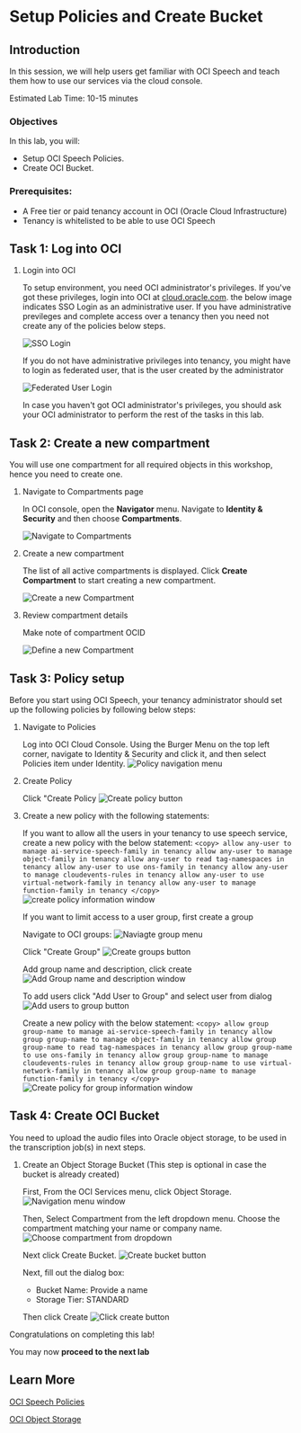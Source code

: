 # Setup Policies and Create Bucket

## Introduction

In this session, we will help users get familiar with OCI Speech and teach them how to use our services via the cloud console.

Estimated Lab Time: 10-15 minutes

### Objectives

In this lab, you will:

- Setup OCI Speech Policies.
- Create OCI Bucket. 

### Prerequisites:

- A Free tier or paid tenancy account in OCI (Oracle Cloud Infrastructure)
- Tenancy is whitelisted to be able to use OCI Speech

## Task 1: Log into OCI

1. Login into OCI

    To setup environment, you need OCI administrator's privileges. If you've got these privileges, login into OCI at [cloud.oracle.com](https://www.oracle.com/cloud/sign-in.html). the below image indicates SSO Login as an administrative user. If you have administrative previleges and complete access over a tenancy then you need not create any of the policies below steps.

    ![SSO Login](images/sso-login.png)

    If you do not have administrative privileges into tenancy, you might have to login as federated user, that is the user created by the administrator

    ![Federated User Login](images/direct-signin.png)

    In case you haven't got OCI administrator's privileges, you should ask your OCI administrator to perform the rest of the tasks in this lab.

## Task 2: Create a new compartment

You will use one compartment for all required objects in this workshop, hence you need to create one.

1. Navigate to Compartments page

    In OCI console, open the **Navigator** menu. Navigate to **Identity & Security** and then choose **Compartments**.

    ![Navigate to Compartments](https://oracle-livelabs.github.io/common/images/console/id-compartment.png " ")

2. Create a new compartment

    The list of all active compartments is displayed. Click **Create Compartment** to start creating a new compartment.

    ![Create a new Compartment](images/create-compartment.png)

3. Review compartment details

    Make note of compartment OCID

    ![Define a new Compartment](images/details.png)

## Task 3: Policy setup

Before you start using OCI Speech, your tenancy administrator should set up the following policies by following below steps:

1. Navigate to Policies

    Log into OCI Cloud Console. Using the Burger Menu on the top left corner, navigate to Identity & Security and click it, and then select Policies item under Identity.
        ![Policy navigation menu](./images/cloud-identity-policy.png " ")

2. Create Policy

    Click "Create Policy
        ![Create policy button](./images/create-policy-button.png " ")

3. Create a new policy with the following statements:

    If you want to allow all the users in your tenancy to use speech service, create a new policy with the below statement:
        ```
        <copy>
        allow any-user to manage ai-service-speech-family in tenancy
        allow any-user to manage object-family in tenancy
        allow any-user to read tag-namespaces in tenancy
        allow any-user to use ons-family in tenancy
        allow any-user to manage cloudevents-rules in tenancy
        allow any-user to use virtual-network-family in tenancy
        allow any-user to manage function-family in tenancy
        </copy>
        ```
        ![create policy information window](./images/any-user-policy.png " ")

    If you want to limit access to a user group, first create a group

    Navigate to OCI groups:
        ![Naviagte group menu](./images/navigate-to-groups.png " ")

    Click "Create Group"
        ![Create groups button](./images/create-group.png " ")

    Add group name and description, click create
        ![Add Group name and description window](./images/group-name-description.png " ")

    To add users click "Add User to Group" and select user from dialog
        ![Add users to group button](./images/add-users-to-group.png " ")

    Create a new policy with the below statement:
        ```
        <copy>
        allow group group-name to manage ai-service-speech-family in tenancy
        allow group group-name to manage object-family in tenancy
        allow group group-name to read tag-namespaces in tenancy
        allow group group-name to use ons-family in tenancy
        allow group group-name to manage cloudevents-rules in tenancy
        allow group group-name to use virtual-network-family in tenancy
        allow group group-name to manage function-family in tenancy
        </copy>
        ```
        ![Create policy for group information window](./images/group-name-policy.png " ")

## Task 4: Create OCI Bucket
  
You need to upload the audio files into Oracle object storage, to be used in the transcription job(s) in next steps.

1. Create an Object Storage Bucket (This step is optional in case the bucket is already created)

    First, From the OCI Services menu, click Object Storage.
    ![Navigation menu window](./images/cloud-storage-bucket.png " ")

    Then, Select Compartment from the left dropdown menu. Choose the compartment matching your name or company name.
    ![Choose compartment from dropdown](./images/create-compartment.png " ")

    Next click Create Bucket.
    ![Create bucket button](./images/create-bucket-button.png " ")

    Next, fill out the dialog box:
    * Bucket Name: Provide a name <br/>
    * Storage Tier: STANDARD

    Then click Create
    ![Click create button](./images/press-bucket-button.png " ")
  
Congratulations on completing this lab!

You may now **proceed to the next lab**

## Learn More

[OCI Speech Policies](https://docs.oracle.com/en-us/iaas/Content/speech/using/policies.htm)

[OCI Object Storage](https://docs.oracle.com/en-us/iaas/Content/Object/Concepts/objectstorageoverview.htm)